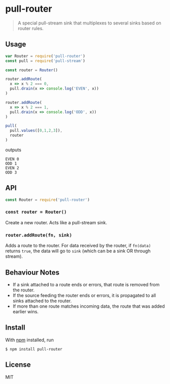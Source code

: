# pull-router

> A special pull-stream sink that multiplexes to several sinks based on router
> rules.

## Usage

```js
var Router = require('pull-router')
const pull = require('pull-stream')

const router = Router()

router.addRoute(
  x => x % 2 === 0,
  pull.drain(x => console.log('EVEN', x))
)

router.addRoute(
  x => x % 2 === 1,
  pull.drain(x => console.log('ODD', x))
)

pull(
  pull.values([0,1,2,3]),
  router
)
```

outputs

```
EVEN 0
ODD 1
EVEN 2
ODD 3
```

## API

```js
const Router = require('pull-router')
```

### `const router = Router()`

Create a new router. Acts like a pull-stream sink.

### `router.addRoute(fn, sink)`

Adds a route to the router. For data received by the router, if `fn(data)`
returns `true`, the data will go to `sink` (which can be a sink OR through
stream). 

## Behaviour Notes

- If a sink attached to a route ends or errors, that route is removed from the router.
- If the source feeding the router ends or errors, it is propagated to all sinks attached to the router.
- If more than one route matches incoming data, the route that was added earlier wins.

## Install

With [npm](https://npmjs.org/) installed, run

```
$ npm install pull-router
```

## License

MIT

